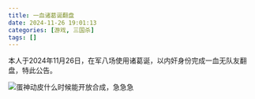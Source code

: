 ```yaml
---
title: 一血诸葛诞翻盘
date: 2024-11-26 19:01:13
categories: [游戏, 三国杀]
tags: []
---
```


本人于2024年11月26日，在军八场使用诸葛诞，以内奸身份完成一血无队友翻盘，特此公告。

<!--more-->

![蛋神动皮什么时候能开放合成，急急急](/images/zhuge-damn.jpeg)
